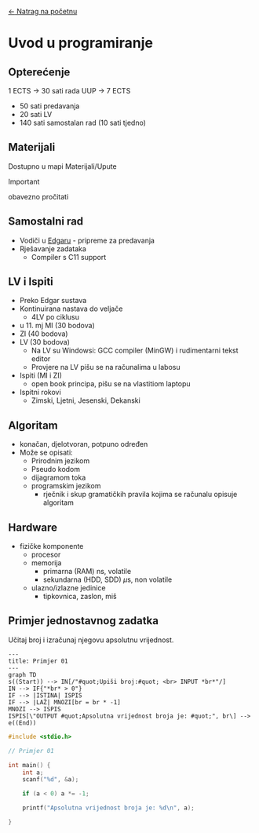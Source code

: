 [$\leftarrow$ Natrag na početnu](../../README.md#uvod-u-programiranje)

# Uvod u programiranje

## Opterećenje

1 ECTS -> 30 sati rada
UUP -> 7 ECTS
 - 50 sati predavanja
 - 20 sati LV
 - 140 sati samostalan rad (10 sati tjedno)

## Materijali
Dostupno u mapi Materijali/Upute
> [!Important]
> obavezno pročitati

## Samostalni rad
 - Vodiči u [Edgaru](https://edgar.fer.hr) - pripreme za predavanja
 - Rješavanje zadataka
   - Compiler s C11 support

## LV i Ispiti
 - Preko Edgar sustava
 - Kontinuirana nastava do veljače
   - 4LV po ciklusu
 - u 11. mj MI (30 bodova)
 - ZI (40 bodova)
 - LV (30 bodova)
   - Na LV su Windowsi: GCC compiler (MinGW) i rudimentarni tekst editor
   - Provjere na LV pišu se na računalima u labosu
 - Ispiti (MI i ZI)
   - open book principa, pišu se na vlastitiom laptopu
 - Ispitni rokovi
   - Zimski, Ljetni, Jesenski, Dekanski

## Algoritam
 - konačan, djelotvoran, potpuno određen
 - Može se opisati:
   - Prirodnim jezikom
   - Pseudo kodom
   - dijagramom toka
   - programskim jezikom
     - rječnik i skup gramatičkih pravila kojima se računalu opisuje algoritam

## Hardware
 - fizičke komponente
   - procesor
   - memorija
     - primarna (RAM) ns, volatile
     - sekundarna (HDD, SDD) $\mu$s, non volatile
   - ulazno/izlazne jedinice
     - tipkovnica, zaslon, miš


## Primjer jednostavnog zadatka

Učitaj broj i izračunaj njegovu apsolutnu vrijednost.

```mermaid
---
title: Primjer 01
---
graph TD
s((Start)) --> IN[/"#quot;Upiši broj:#quot; <br> INPUT *br*"/]
IN --> IF{"*br* > 0"}
IF --> |ISTINA| ISPIS
IF --> |LAŽ| MNOZI[br = br * -1]
MNOZI --> ISPIS
ISPIS[\"OUTPUT #quot;Apsolutna vrijednost broja je: #quot;", br\] --> e((End))
```

```c
#include <stdio.h>

// Primjer 01

int main() {
	int a;
	scanf("%d", &a);

	if (a < 0) a *= -1;

	printf("Apsolutna vrijednost broja je: %d\n", a);

}
```
